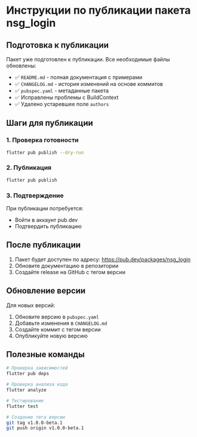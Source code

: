 # Инструкции по публикации пакета nsg_login

## Подготовка к публикации

Пакет уже подготовлен к публикации. Все необходимые файлы обновлены:

- ✅ `README.md` - полная документация с примерами
- ✅ `CHANGELOG.md` - история изменений на основе коммитов
- ✅ `pubspec.yaml` - метаданные пакета
- ✅ Исправлены проблемы с BuildContext
- ✅ Удалено устаревшее поле `authors`

## Шаги для публикации

### 1. Проверка готовности
```bash
flutter pub publish --dry-run
```

### 2. Публикация
```bash
flutter pub publish
```

### 3. Подтверждение
При публикации потребуется:
- Войти в аккаунт pub.dev
- Подтвердить публикацию

## После публикации

1. Пакет будет доступен по адресу: https://pub.dev/packages/nsg_login
2. Обновите документацию в репозитории
3. Создайте release на GitHub с тегом версии

## Обновление версии

Для новых версий:

1. Обновите версию в `pubspec.yaml`
2. Добавьте изменения в `CHANGELOG.md`
3. Создайте коммит с тегом версии
4. Опубликуйте новую версию

## Полезные команды

```bash
# Проверка зависимостей
flutter pub deps

# Проверка анализа кода
flutter analyze

# Тестирование
flutter test

# Создание тега версии
git tag v1.0.0-beta.1
git push origin v1.0.0-beta.1
``` 